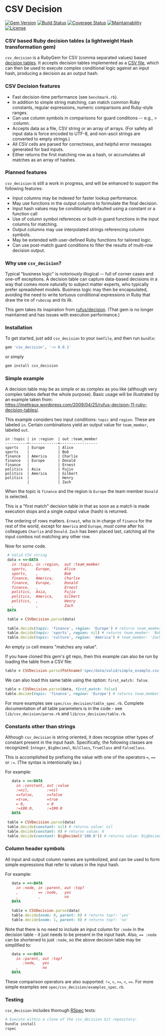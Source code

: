 CSV Decision
============

[![Gem Version](https://badge.fury.io/rb/csv_decision.svg)](https://badge.fury.io/rb/csv_decision)
[![Build Status](https://travis-ci.org/bpvickers/csv_decision.svg?branch=master)](https://travis-ci.org/bpvickers/csv_decision)
[![Coverage Status](https://coveralls.io/repos/github/bpvickers/csv_decision/badge.svg?branch=master)](https://coveralls.io/github/bpvickers/csv_decision?branch=master)
[![Maintainability](https://api.codeclimate.com/v1/badges/466a6c52e8f6a3840967/maintainability)](https://codeclimate.com/github/bpvickers/csv_decision/maintainability)
[![License](http://img.shields.io/badge/license-MIT-yellowgreen.svg)](#license)

### CSV based Ruby decision tables (a lightweight Hash transformation gem)

`csv_decision` is a RubyGem for CSV (comma separated values) based 
[decision tables](https://en.wikipedia.org/wiki/Decision_table). 
It accepts decision tables implemented as a 
[CSV file](https://en.wikipedia.org/wiki/Comma-separated_values), 
which can then be used to execute complex conditional logic against an input hash, 
producing a decision as an output hash.

### CSV Decision features
 * Fast decision-time performance (see `benchmark.rb`).
 * In addition to simple string matching, can match common Ruby constants, 
 regular expressions, numeric comparisons and Ruby-style ranges.
 * Can use column symbols in comparisons for guard conditions -- e.g., > :column.
 * Accepts data as a file, CSV string or an array of arrays. (For safety all input data is 
 force encoded to UTF-8, and non-ascii strings are converted to empty strings.)
 * All CSV cells are parsed for correctness, and helpful error messages generated for bad 
 inputs.
 * Either returns the first matching row as a hash, or accumulates all matches as an 
 array of hashes.
 
### Planned features
 `csv_decision` is still a work in progress, and will be enhanced to support
 the following features:
 * Input columns may be indexed for faster lookup performance.
 * May use functions in the output columns to formulate the final decision.
 * Input hash values may be conditionally defaulted using a constant or a function call
 * Use of column symbol references or built-in guard functions in the input
 columns for matching.
 * Output columns may use interpolated strings referencing column symbols.
 * May be extended with user-defined Ruby functions for tailored logic.
 * Can use post-match guard conditions to filter the results of multi-row 
 decision output.
 
 ### Why use `csv_decision`?
 
 Typical "business logic" is notoriously illogical -- full of corner cases and one-off 
 exceptions. 
 A decision table can capture data-based decisions in a way that comes more naturally 
 to subject matter experts, who typically prefer spreadsheet models. 
 Business logic may then be encapsulated, avoiding the need to write tortuous 
 conditional expressions in Ruby that draw the ire of `rubocop` and its ilk.
 
 This gem takes its inspiration from 
 [rufus/decision](https://github.com/jmettraux/rufus-decision).
 (That gem is no longer maintained and has issues with execution performance.)
 
 ### Installation
 
 To get started, just add `csv_decision` to your `Gemfile`, and then run `bundle`:
 
 ```ruby
 gem 'csv_decision', '~> 0.0.1'
 ```
 
 or simply
 ```bash
 gem install csv_decision
 ```
 
 ### Simple example
 
 A decision table may be as simple or as complex as you like (although very complex 
 tables defeat the whole purpose). 
 Basic usage will be illustrated by an example taken from:
 https://jmettraux.wordpress.com/2009/04/25/rufus-decision-11-ruby-decision-tables/.
 
 This example considers two input conditions: `topic` and `region`.
 These are labeled `in`. Certain combinations yield an output value for `team_member`, 
 labeled `out`.
 
```
in :topic | in :region  | out :team_member
----------+-------------+-----------------
sports    | Europe      | Alice
sports    |             | Bob
finance   | America     | Charlie
finance   | Europe      | Donald
finance   |             | Ernest
politics  | Asia        | Fujio
politics  | America     | Gilbert
politics  |             | Henry
          |             | Zach
```
 
 When the topic is `finance` and the region is `Europe` the team member `Donald`
 is selected.
 
 This is a "first match" decision table in that as soon as a match is made execution
 stops and a single output value (hash) is returned. 
 
 The ordering of rows matters. `Ernest`, who is in charge of `finance` for the rest of 
 the world, except for `America` and `Europe`, *must* come after his colleagues 
 `Charlie` and `Donald`. `Zach` has been placed last, catching all the input combos
 not matching any other row.
 
 Now for some code.
 
 ```ruby
  # Valid CSV string
  data = <<~DATA
    in :topic, in :region,  out :team_member
    sports,    Europe,      Alice
    sports,    ,            Bob
    finance,   America,     Charlie
    finance,   Europe,      Donald
    finance,   ,            Ernest
    politics,  Asia,        Fujio
    politics,  America,     Gilbert
    politics,  ,            Henry
    ,          ,            Zach
  DATA

  table = CSVDecision.parse(data)
  
  table.decide(topic: 'finance', region: 'Europe') # returns team_member: 'Donald'
  table.decide(topic: 'sports', region: nil) # returns team_member: 'Bob'
  table.decide(topic: 'culture', region: 'America') # team_member: 'Zach'
```
 
 An empty `in` cell means "matches any value".
 
 If you have cloned this gem's git repo, then this example can also be run by loading
 the table from a CSV file:
 
 ```ruby
table = CSVDecision.parse(Pathname('spec/data/valid/simple_example.csv'))
```
 
 We can also load this same table using the option: `first_match: false`.
 
 ```ruby
table = CSVDecision.parse(data, first_match: false)
table.decide(topic: 'finance', region: 'Europe') # returns team_member: %w[Donald Ernest Zach] 
```


 For more examples see `spec/csv_decision/table_spec.rb`. 
 Complete documentation of all table parameters is in the code - see 
 `lib/csv_decision/parse.rb` and `lib/csv_decision/table.rb`.
 
 ### Constants other than strings
 Although `csv_decision` is string oriented, it does recognise other types of constant
 present in the input hash. Specifically, the following classes are recognized: 
 `Integer`, `BigDecimal`, `NilClass`, `TrueClass` and `FalseClass`. 
 
 This is accomplished by prefixing the value with one of the operators `=`, `==` or `:=`. 
 (The syntax is intentionally lax.)
 
 For example:
 ```ruby
    data = <<~DATA
      in :constant, out :value
      :=nil,        :=nil
      ==false,      ==false
      =true,        =true
      = 0,          = 0
      :=100.0,      :=100.0
    DATA
          
  table = CSVDecision.parse(data)
  table.decide(constant: nil) # returns value: nil      
  table.decide(constant: 0) # returns value: 0        
  table.decide(constant: BigDecimal('100.0')) # returns value: BigDecimal('100.0')       
```
 
 ### Column header symbols
 All input and output column names are symbolized, and can be used to form simple
 expressions that refer to values in the input hash.
 
 For example:
 ```ruby
    data = <<~DATA
      in :node, in :parent, out :top?
      ,         == :node,   yes
      ,         ,           no
    DATA
    
    table = CSVDecision.parse(data)
    table.decide(node: 0, parent: 0) # returns top?: 'yes'
    table.decide(node: 1, parent: 0) # returns top?: 'no'
 ```
 
 Note that there is no need to include an input column for `:node` in the decision 
 table - it just needs to be present in the input hash. Also, `== :node` can be 
 shortened to just `:node`, so the above decision table may be simplified to:
 
 ```ruby
    data = <<~DATA
      in :parent, out :top?
         :node,   yes
      ,           no
    DATA
 ```
 These comparison operators are also supported: `!=`, `>`, `>=`, `<`, `<=`.
 For more simple examples see `spec/csv_decision/examples_spec.rb`.
 
 ### Testing
 
 `csv_decision` includes thorough [RSpec](http://rspec.info) tests:
 
 ```bash
 # Execute within a clone of the csv_decision Git repository:
 bundle install
 rspec
 ```
